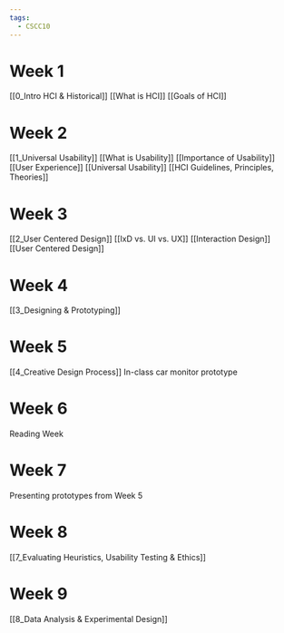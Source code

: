 ```yaml
---
tags:
  - CSCC10
---
```

# Week 1
[[0_Intro HCI & Historical]]
[[What is HCI]]
[[Goals of HCI]]
# Week 2
[[1_Universal Usability]]
[[What is Usability]]
[[Importance of Usability]]
[[User Experience]]
[[Universal Usability]]
[[HCI Guidelines, Principles, Theories]]
# Week 3
[[2_User Centered Design]]
[[IxD vs. UI vs. UX]]
[[Interaction Design]]
[[User Centered Design]]
# Week 4
[[3_Designing & Prototyping]]
# Week 5
[[4_Creative Design Process]]
In-class car monitor prototype
# Week 6
Reading Week
# Week 7
Presenting prototypes from Week 5
# Week 8
[[7_Evaluating Heuristics, Usability Testing & Ethics]]

# Week 9
[[8_Data Analysis & Experimental Design]]